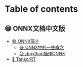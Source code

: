 # Table of contents

## 😁 ONNX文档中文版 <a href="#doc" id="doc"></a>

* [😄 ONNX简介](README.md)
  * [😆 ONNX中的一些概念](doc/onnx\_intro/onnxconcepts.md)
  * [😍 用python操作ONNX](doc/onnx\_intro/yong-python-cao-zuo-onnx.md)
* [🐶 TensorRT](doc/tensorrt.md)
